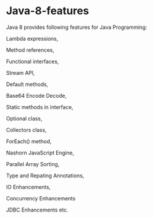 # Java-8-features

Java 8 provides following features for Java Programming:



Lambda expressions,

Method references,

Functional interfaces,

Stream API,

Default methods,

Base64 Encode Decode,

Static methods in interface,

Optional class,

Collectors class,

ForEach() method,

Nashorn JavaScript Engine,

Parallel Array Sorting,

Type and Repating Annotations,

IO Enhancements,

Concurrency Enhancements







JDBC Enhancements etc.
